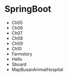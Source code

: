 # SpringBoot
 - Ch05
 - Ch06
 - Ch07
 - Ch08
 - Ch09
 - Ch10
 - Farmstory
 - Hello
 - Sboard
 - MapBusanAnimalHospital
